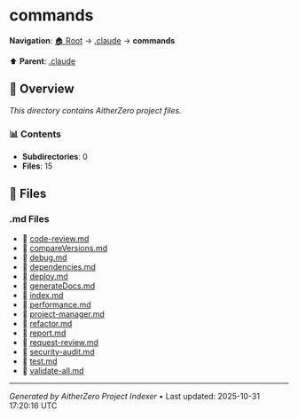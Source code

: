 # commands

**Navigation**: [🏠 Root](../../index.md) → [.claude](../index.md) → **commands**

⬆️ **Parent**: [.claude](../index.md)

## 📖 Overview

*This directory contains AitherZero project files.*

### 📊 Contents

- **Subdirectories**: 0
- **Files**: 15

## 📄 Files

### .md Files

- 📝 [code-review.md](./code-review.md)
- 📝 [compareVersions.md](./compareVersions.md)
- 📝 [debug.md](./debug.md)
- 📝 [dependencies.md](./dependencies.md)
- 📝 [deploy.md](./deploy.md)
- 📝 [generateDocs.md](./generateDocs.md)
- 📝 [index.md](./index.md)
- 📝 [performance.md](./performance.md)
- 📝 [project-manager.md](./project-manager.md)
- 📝 [refactor.md](./refactor.md)
- 📝 [report.md](./report.md)
- 📝 [request-review.md](./request-review.md)
- 📝 [security-audit.md](./security-audit.md)
- 📝 [test.md](./test.md)
- 📝 [validate-all.md](./validate-all.md)

---

*Generated by AitherZero Project Indexer* • Last updated: 2025-10-31 17:20:16 UTC

